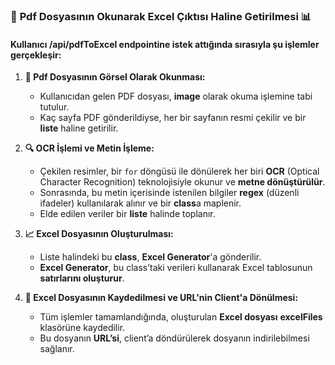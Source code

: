 ### 📄 **Pdf Dosyasının Okunarak Excel Çıktısı Haline Getirilmesi** 📊

#### Kullanıcı **/api/pdfToExcel** endpointine istek attığında sırasıyla şu işlemler gerçekleşir:

1. **📸 Pdf Dosyasının Görsel Olarak Okunması:**
    - Kullanıcıdan gelen PDF dosyası, **image** olarak okuma işlemine tabi tutulur.
    - Kaç sayfa PDF gönderildiyse, her bir sayfanın resmi çekilir ve bir **liste** haline getirilir.

2. **🔍 OCR İşlemi ve Metin İşleme:**
    - Çekilen resimler, bir `for` döngüsü ile dönülerek her biri **OCR** (Optical Character Recognition) teknolojisiyle okunur ve **metne dönüştürülür**.
    - Sonrasında, bu metin içerisinde istenilen bilgiler **regex** (düzenli ifadeler) kullanılarak alınır ve bir **class**a maplenir.
    - Elde edilen veriler bir **liste** halinde toplanır.

3. **📈 Excel Dosyasının Oluşturulması:**
    - Liste halindeki bu **class**, **Excel Generator**'a gönderilir.
    - **Excel Generator**, bu class’taki verileri kullanarak Excel tablosunun **satırlarını oluşturur**.

4. **💾 Excel Dosyasının Kaydedilmesi ve URL'nin Client'a Dönülmesi:**
    - Tüm işlemler tamamlandığında, oluşturulan **Excel dosyası** **excelFiles** klasörüne kaydedilir.
    - Bu dosyanın **URL’si**, client’a döndürülerek dosyanın indirilebilmesi sağlanır.
